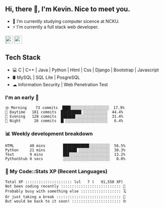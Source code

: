 ## Hi, there 👋, I'm Kevin. Nice to meet you.

- 🌱 I’m currently studying computer sicence at NCKU.
- ⚡ I'm currently a full stack web developer.

<a href="https://www.linkedin.com/in/kevin12686/"><img alt="LinkedIn" src="https://img.shields.io/badge/linkedin%20-%230077B5.svg?&style=for-the-badge&logo=linkedin&logoColor=white" height=25></a>
<a href="https://www.instagram.com/kevin12686/"><img src="https://img.shields.io/badge/instagram-3f729b?&style=for-the-badge&logo=instagram&logoColor=white" height=25></a>

## Tech Stack

* 💻 C | C++ | Java | Python | Html | Css | Django | Bootstrap | Javascript
* 🛢️ MySQL | SQL Lite | PosgreSQL
* ☁ Information Security | Web Penetration Test

### I'm an early 🐤

<!-- early_bird start -->

```text
🌞 Morning    73 commits  ███▊░░░░░░░░░░░░░░░░░  17.9%
🌆 Daytime   181 commits  █████████▎░░░░░░░░░░░  44.4%
🌃 Evening   128 commits  ██████▌░░░░░░░░░░░░░░  31.4%
🌙 Night      26 commits  █▎░░░░░░░░░░░░░░░░░░░   6.4%
```

<!-- early_bird end -->

### 📊 Weekly development breakdown

<!-- code_time start -->

```text
HTML       40 mins        ███████████▊░░░░░░░░░  56.5%
Python     21 mins        ██████▎░░░░░░░░░░░░░░  30.3%
Text       9 mins         ██▊░░░░░░░░░░░░░░░░░░  13.2%
PythonStub 0 secs         ░░░░░░░░░░░░░░░░░░░░░   0.0%
```

<!-- code_time end -->

### 🧰 My Code::Stats XP (Recent Languages)

<!-- codestats start -->

```text
Total XP ::::::::::::::::::::: lvl   7 (   91,550 XP) 
Not been coding recently ::::::::::::::::::::::::::: 🙈
Probably busy with something else :::::::::::::::::: 🗓
Or just taking a break ::::::::::::::::::::::::::::: 🌴
But would be back to it soon! :::::::::::::::::::::: 🤓
```

<!-- codestats end -->

